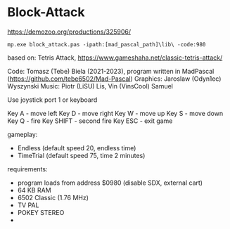 # Block-Attack

https://demozoo.org/productions/325906/

    mp.exe block_attack.pas -ipath:[mad_pascal_path]\lib\ -code:980

based on: Tetris Attack, https://www.gameshaha.net/classic-tetris-attack/

Code: Tomasz (Tebe) Biela (2021-2023), program written in MadPascal (https://github.com/tebe6502/Mad-Pascal)
Graphics: Jaroslaw (Odyn1ec) Wyszynski
Music: Piotr (LiSU) Lis, Vin (VinsCool) Samuel

Use joystick port 1 or keyboard

Key A - move left
Key D - move right
Key W - move up
Key S - move down
Key Q - fire
Key SHIFT - second fire
Key ESC - exit game

gameplay:

- Endless (default speed 20, endless time)
- TimeTrial (default speed 75, time 2 minutes)

requirements:

- program loads from address $0980 (disable SDX, external cart)
- 64 KB RAM
- 6502 Classic (1.76 MHz)
- TV PAL
- POKEY STEREO
- 

